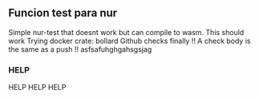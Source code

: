 ## Funcion test para nur
Simple nur-test that doesnt work but can compile to wasm.
This should work
Trying docker crate: bollard
Github checks finally !!
A check body is the same as a push !!
asfsafuhghgahsgsjag

### HELP
HELP
HELP
HELP
